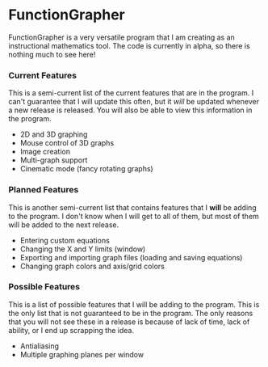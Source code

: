 # FunctionGrapher
FunctionGrapher is a very versatile program that I am creating as an instructional mathematics tool. The code is currently in alpha, so there is nothing much to see here!

### Current Features
This is a semi-current list of the current features that are in the program. I can't guarantee that I will update this often, but it _will_ be updated whenever a new release is released. You will also be able to view this information in the program.

+ 2D and 3D graphing
+ Mouse control of 3D graphs
+ Image creation
+ Multi-graph support
+ Cinematic mode (fancy rotating graphs)

### Planned Features
This is another semi-current list that contains features that I __will__ be adding to the program. I don't know when I will get to all of them, but most of them will be added to the next release.

+ Entering custom equations
+ Changing the X and Y limits (window)
+ Exporting and importing graph files (loading and saving equations)
+ Changing graph colors and axis/grid colors

### Possible Features
This is a list of possible features that I will be adding to the program. This is the only list that is not guaranteed to be in the program. The only reasons that you will not see these in a release is because of lack of time, lack of ability, or I end up scrapping the idea.

+ Antialiasing
+ Multiple graphing planes per window
